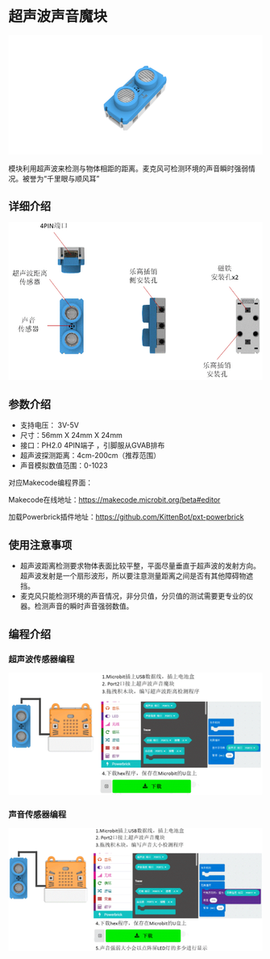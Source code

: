 # 超声波声音魔块

![](./images/06_04.png)

模块利用超声波来检测与物体相距的距离。麦克风可检测环境的声音瞬时强弱情况。被誉为“千里眼与顺风耳”

## 详细介绍

![](./images/06_01.png)

## 参数介绍

- 支持电压： 3V-5V
- 尺寸：56mm X 24mm X 24mm
- 接口：PH2.0 4PIN端子 ，引脚服从GVAB排布
- 超声波探测距离：4cm-200cm（推荐范围）
- 声音模拟数值范围：0-1023

对应Makecode编程界面：

Makecode在线地址：https://makecode.microbit.org/beta#editor

加载Powerbrick插件地址：https://github.com/KittenBot/pxt-powerbrick


## 使用注意事项

- 超声波距离检测要求物体表面比较平整，平面尽量垂直于超声波的发射方向。超声波发射是一个扇形波形，所以要注意测量距离之间是否有其他障碍物遮挡。
- 麦克风只能检测环境的声音情况，非分贝值，分贝值的测试需要更专业的仪器。检测声音的瞬时声音强弱数值。



## 编程介绍

### 超声波传感器编程

![](./images/06_02.png)

### 声音传感器编程

![](./images/06_03.png)


